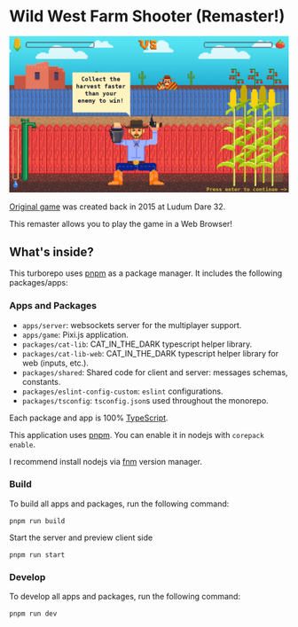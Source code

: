 # Wild West Farm Shooter (Remaster!)

![splash](apps/game/public/assets/textures/tut2eng.png)

[Original game](https://github.com/cat-in-the-dark/old48_34_game) was created back in 2015 at Ludum Dare 32.

This remaster allows you to play the game in a Web Browser!

## What's inside?

This turborepo uses [pnpm](https://pnpm.io) as a package manager. It includes the following packages/apps:

### Apps and Packages

- `apps/server`: websockets server for the multiplayer support.
- `apps/game`: Pixi.js application.
- `packages/cat-lib`: CAT_IN_THE_DARK typescript helper library.
- `packages/cat-lib-web`: CAT_IN_THE_DARK typescript helper library for web (inputs, etc.).
- `packages/shared`: Shared code for client and server: messages schemas, constants.
- `packages/eslint-config-custom`: `eslint` configurations.
- `packages/tsconfig`: `tsconfig.json`s used throughout the monorepo.

Each package and app is 100% [TypeScript](https://www.typescriptlang.org/).

This application uses [pnpm](https://pnpm.js.org/). You can enable it in nodejs with `corepack enable`.

I recommend install nodejs via [fnm](https://github.com/Schniz/fnm) version manager.

### Build

To build all apps and packages, run the following command:

```
pnpm run build
```

Start the server and preview client side

```
pnpm run start
```

### Develop

To develop all apps and packages, run the following command:

```
pnpm run dev
```
